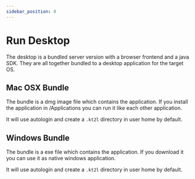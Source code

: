 ```yaml
---
sidebar_position: 8
---
```


# Run Desktop

The desktop is a bundled server version with a browser frontend and a java SDK.
They are all together bundled to a desktop application for the target OS.

## Mac OSX Bundle

The bundle is a dmg image file which contains the application. If you install
the application in /Applications you can run it like each other application.

It will use autologin and create a `.kt2l` directory in user home by default.

## Windows Bundle

The bundle is a exe file which contains the application. If you download it
you can use it as native windows application.

It will use autologin and create a `.kt2l` directory in user home by default.
